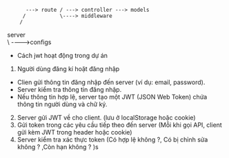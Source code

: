           ---> route / ---> controller ---> models
         /           \----> middleware
        /
server  
       \ ---->configs

- Cách jwt hoạt động trong dự án
1. Người dùng đăng kí hoặt đăng nhập 
  + Clien gửi thông tin đăng nhập đến server (ví dụ: email, password).
  + Server kiểm tra thông tin đăng nhập.
  + Nếu thông tin hợp lệ, server tạo một JWT (JSON Web Token) chứa thông tin người dùng và chữ ký.
2. Server gửi JWT về cho client. (lưu ở localStorage hoặc cookie)
3. Gửi token trong các yêu cầu tiếp theo đến server (Mỗi khi gọi API, client gửi kèm JWT trong header hoặc cookie)
4. Server kiểm tra xác thực token (Có hợp lệ không ?, Có bị chỉnh sửa không ? ,Còn hạn không ? )s